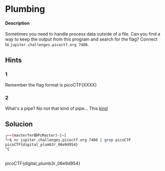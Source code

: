 # Plumbing

#### Description
Sometimes you need to handle process data outside of a file. Can you find a way to keep the output from this program and search for the flag? Connect to `jupiter.challenges.picoctf.org 7480`.

## Hints
### 1
Remember the flag format is picoCTF{XXXX}
### 2
What's a pipe? No not that kind of pipe... This [kind](http://www.linfo.org/pipes.html)

## Solucion
```bash
┌──(masterfer㉿PcMaster)-[~]
└─$ nc jupiter.challenges.picoctf.org 7480 | grep picoCTF
picoCTF{digital_plumb3r_06e9d954}
^C 
 
```

picoCTF{digital_plumb3r_06e9d954}